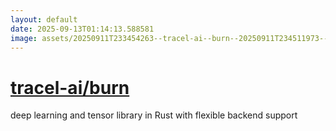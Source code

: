 ```yaml
---
layout: default
date: 2025-09-13T01:14:13.588581
image: assets/20250911T233454263--tracel-ai--burn--20250911T234511973--cropped.png
---
```


# [tracel-ai/burn](https://github.com/tracel-ai/burn)

deep learning and tensor library in Rust with flexible backend support
